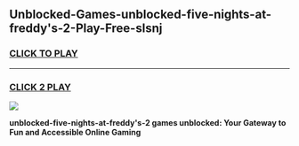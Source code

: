 
## Unblocked-Games-unblocked-five-nights-at-freddy's-2-Play-Free-slsnj
<h3>
<a href="https://premium76.site?title=unblocked-five-nights-at-freddy's-2&ref=19M">CLICK TO PLAY</a></h3>
<hr>

<h3>
<a href="https://premium76.site?title=unblocked-five-nights-at-freddy's-2&ref=19M">CLICK 2 PLAY</a>
  
</h3>

<a href="https://premium76.site?title=unblocked-five-nights-at-freddy's-2&ref=19M"><img src="https://clearcache.store/games.png"></a>


**unblocked-five-nights-at-freddy's-2 games unblocked: Your Gateway to Fun and Accessible Online Gaming**
